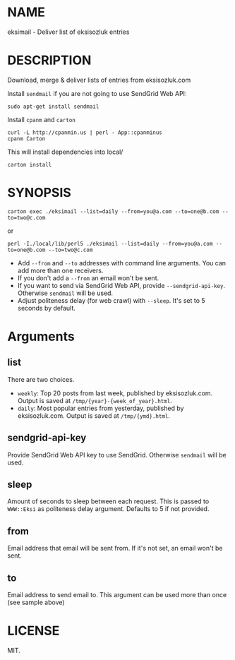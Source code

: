 # NAME

eksimail - Deliver list of eksisozluk entries

# DESCRIPTION

Download, merge & deliver lists of entries from eksisozluk.com

Install `sendmail` if you are not going to use SendGrid Web API:

    sudo apt-get install sendmail

Install `cpanm` and `carton`

    curl -L http://cpanmin.us | perl - App::cpanminus
    cpanm Carton

This will install dependencies into local/

    carton install

# SYNOPSIS

    carton exec ./eksimail --list=daily --from=you@a.com --to=one@b.com --to=two@c.com

or

    perl -I./local/lib/perl5 ./eksimail --list=daily --from=you@a.com --to=one@b.com --to=two@c.com

- Add `--from` and `--to` addresses with command line arguments. You can add more than one receivers.
- If you don't add a `--from` an email won't be sent.
- If you want to send via SendGrid Web API, provide `--sendgrid-api-key`. Otherwise `sendmail` will be used.
- Adjust politeness delay (for web crawl) with `--sleep`. It's set to 5 seconds by default.

# Arguments

## list

There are two choices.

- `weekly`: Top 20 posts from last week, published by eksisozluk.com. Output is saved at `/tmp/{year}-{week_of_year}.html`.
- `daily`: Most popular entries from yesterday, published by eksisozluk.com. Output is saved at `/tmp/{ymd}.html`.

## sendgrid-api-key

Provide SendGrid Web API key to use SendGrid. Otherwise `sendmail` will be used.

## sleep

Amount of seconds to sleep between each request. This is passed to `WWW::Eksi` as politeness delay argument. Defaults to 5 if not provided.

## from

Email address that email will be sent from. If it's not set, an email won't be sent.

## to

Email address to send email to. This argument can be used more than once (see sample above)

# LICENSE

MIT.
